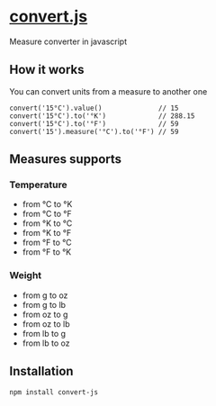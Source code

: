 # [convert.js](https://github.com/mirkoferraro/convert.js)

Measure converter in javascript

## How it works
You can convert units from a measure to another one
```
convert('15°C').value()              // 15
convert('15°C').to('°K')             // 288.15
convert('15°C').to('°F')             // 59
convert('15').measure('°C').to('°F') // 59
```

## Measures supports

### Temperature
* from °C to °K
* from °C to °F
* from °K to °C
* from °K to °F
* from °F to °C
* from °F to °K

### Weight
* from g to oz
* from g to lb
* from oz to g
* from oz to lb
* from lb to g
* from lb to oz

## Installation
```
npm install convert-js
```